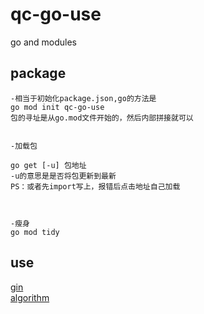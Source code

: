 # qc-go-use
go and modules


## package

```
-相当于初始化package.json,go的方法是
go mod init qc-go-use
包的寻址是从go.mod文件开始的，然后内部拼接就可以


-加载包

go get [-u] 包地址
-u的意思是是否将包更新到最新
PS：或者先import写上，报错后点击地址自己加载   



-瘦身
go mod tidy
```

## use
[gin](https://github.com/canwhite/qc-gin-use)    
[algorithm](https://github.com/canwhite/qc-go-algorithm)

